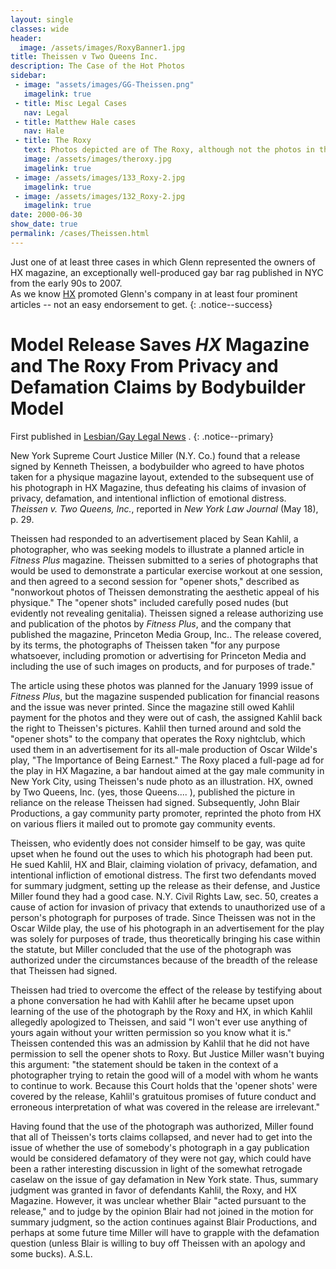 ```yaml
---
layout: single
classes: wide
header:
  image: /assets/images/RoxyBanner1.jpg
title: Theissen v Two Queens Inc.    
description: The Case of the Hot Photos
sidebar:
 - image: "assets/images/GG-Theissen.png"
   imagelink: true
 - title: Misc Legal Cases
   nav: Legal
 - title: Matthew Hale cases
   nav: Hale  
 - title: The Roxy
   text: Photos depicted are of The Roxy, although not the photos in this case. Where's Glenndo?
   image: /assets/images/theroxy.jpg
   imagelink: true
 - image: /assets/images/133_Roxy-2.jpg
   imagelink: true
 - image: /assets/images/132_Roxy-2.jpg
   imagelink: true
date: 2000-06-30
show_date: true
permalink: /cases/Theissen.html
---
```


Just one of at least three cases in which Glenn represented the owners of HX magazine, an exceptionally well-produced gay bar rag published in NYC from the early 90s to 2007.  
As we know [HX](/hxpromo/) promoted Glenn's company in at least four prominent articles -- not an easy endorsement to get.
{: .notice--success}



# Model Release Saves _HX_ Magazine and The Roxy From Privacy and Defamation Claims by Bodybuilder Model

First published in [Lesbian/Gay Legal News](http://www.qrd.org/qrd/www/legal/lgln/06.00.html) .
{: .notice--primary}

New York Supreme Court Justice Miller (N.Y. Co.) found that a release signed by Kenneth Theissen, a bodybuilder who agreed to have photos taken for a physique magazine layout, extended to the subsequent use of his photograph in HX Magazine, thus defeating his claims of invasion of privacy, defamation, and intentional infliction of emotional distress. _Theissen v. Two Queens, Inc._, reported in _New York Law Journal_ (May 18), p. 29.

Theissen had responded to an advertisement placed by Sean Kahlil, a photographer, who was seeking models to illustrate a planned article in _Fitness Plus_ magazine. Theissen submitted to a series of photographs that would be used to demonstrate a particular exercise workout at one session, and then agreed to a second session for "opener shots," described as "nonworkout photos of Theissen demonstrating the aesthetic appeal of his physique." The "opener shots" included carefully posed nudes (but evidently not revealing genitalia). Theissen signed a release authorizing use and publication of the photos by _Fitness Plus_, and the company that published the magazine, Princeton Media Group, Inc.. The release covered, by its terms, the photographs of Theissen taken "for any purpose whatsoever, including promotion or advertising for Princeton Media and including the use of such images on products, and for purposes of trade."

The article using these photos was planned for the January 1999 issue of _Fitness Plus_, but the magazine suspended publication for financial reasons and the issue was never printed. Since the magazine still owed Kahlil payment for the photos and they were out of cash, the assigned Kahlil back the right to Theissen's pictures. Kahlil then turned around and sold the "opener shots" to the company that operates the Roxy nightclub, which used them in an advertisement for its all-male production of Oscar Wilde's play, "The Importance of Being Earnest." The Roxy placed a full-page ad for the play in HX Magazine, a bar handout aimed at the gay male community in New York City, using Theissen's nude photo as an illustration. HX, owned by Two Queens, Inc. (yes, those Queens.... ), published the picture in reliance on the release Theissen had signed. Subsequently, John Blair Productions, a gay community party promoter, reprinted the photo from HX on various fliers it mailed out to promote gay community events.

Theissen, who evidently does not consider himself to be gay, was quite upset when he found out the uses to which his photograph had been put. He sued Kahlil, HX and Blair, claiming violation of privacy, defamation, and intentional infliction of emotional distress. The first two defendants moved for summary judgment, setting up the release as their defense, and Justice Miller found they had a good case. N.Y. Civil Rights Law, sec. 50, creates a cause of action for invasion of privacy that extends to unauthorized use of a person's photograph for purposes of trade. Since Theissen was not in the Oscar Wilde play, the use of his photograph in an advertisement for the play was solely for purposes of trade, thus theoretically bringing his case within the statute, but Miller concluded that the use of the photograph was authorized under the circumstances because of the breadth of the release that Theissen had signed.

Theissen had tried to overcome the effect of the release by testifying about a phone conversation he had with Kahlil after he became upset upon learning of the use of the photograph by the Roxy and HX, in which Kahlil allegedly apologized to Theissen, and said "I won't ever use anything of yours again without your written permission so you know what it is." Theissen contended this was an admission by Kahlil that he did not have permission to sell the opener shots to Roxy. But Justice Miller wasn't buying this argument: "the statement should be taken in the context of a photographer trying to retain the good will of a model with whom he wants to continue to work. Because this Court holds that the 'opener shots' were covered by the release, Kahlil's gratuitous promises of future conduct and erroneous interpretation of what was covered in the release are irrelevant."

Having found that the use of the photograph was authorized, Miller found that all of Theissen's torts claims collapsed, and never had to get into the issue of whether the use of somebody's photograph in a gay publication would be considered defamatory of they were not gay, which could have been a rather interesting discussion in light of the somewhat retrogade caselaw on the issue of gay defamation in New York state. Thus, summary judgment was granted in favor of defendants Kahlil, the Roxy, and HX Magazine. However, it was unclear whether Blair "acted pursuant to the release," and to judge by the opinion Blair had not joined in the motion for summary judgment, so the action continues against Blair Productions, and perhaps at some future time Miller will have to grapple with the defamation question (unless Blair is willing to buy off Theissen with an apology and some bucks). A.S.L.
